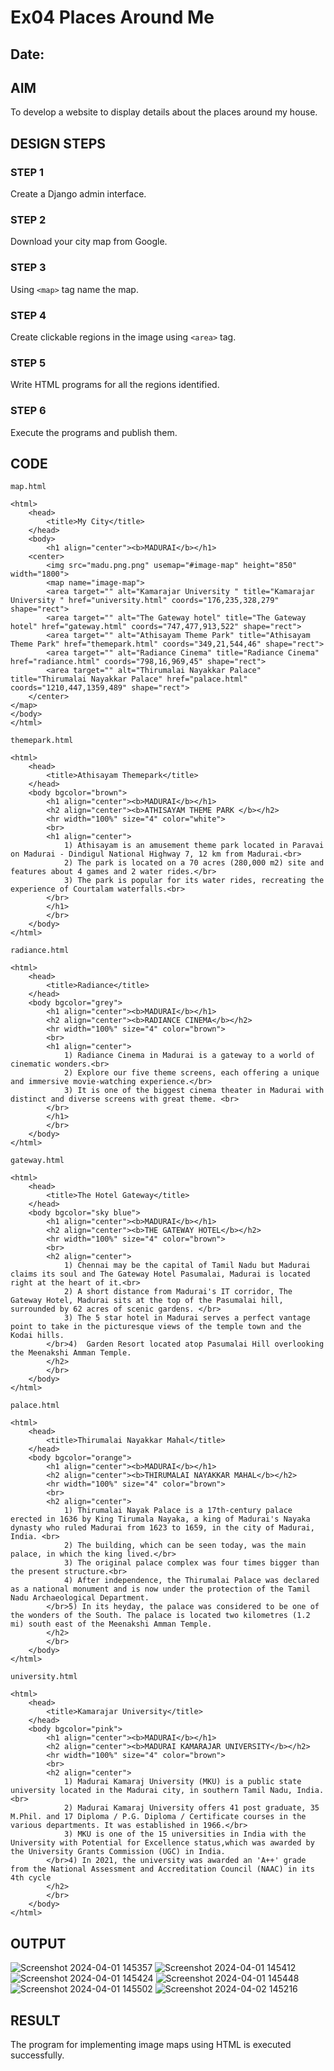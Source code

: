# Ex04 Places Around Me
## Date: 

## AIM
To develop a website to display details about the places around my house.

## DESIGN STEPS

### STEP 1
Create a Django admin interface.

### STEP 2
Download your city map from Google.

### STEP 3
Using ```<map>``` tag name the map.

### STEP 4
Create clickable regions in the image using ```<area>``` tag.

### STEP 5
Write HTML programs for all the regions identified.

### STEP 6
Execute the programs and publish them.

## CODE
```
map.html

<html>
    <head>
        <title>My City</title>
    </head>
    <body>
        <h1 align="center"><b>MADURAI</b></h1>
    <center>
        <img src="madu.png.png" usemap="#image-map" height="850" width="1800">
        <map name="image-map">
        <area target="" alt="Kamarajar University " title="Kamarajar University " href="university.html" coords="176,235,328,279" shape="rect">
        <area target="" alt="The Gateway hotel" title="The Gateway hotel" href="gateway.html" coords="747,477,913,522" shape="rect">
        <area target="" alt="Athisayam Theme Park" title="Athisayam Theme Park" href="themepark.html" coords="349,21,544,46" shape="rect">
        <area target="" alt="Radiance Cinema" title="Radiance Cinema" href="radiance.html" coords="798,16,969,45" shape="rect">
        <area target="" alt="Thirumalai Nayakkar Palace" title="Thirumalai Nayakkar Palace" href="palace.html" coords="1210,447,1359,489" shape="rect">
    </center>
</map>
</body>
</html>
```
```
themepark.html

<html>
    <head>
        <title>Athisayam Themepark</title>
    </head>
    <body bgcolor="brown">
        <h1 align="center"><b>MADURAI</b></h1>
        <h2 align="center"><b>ATHISAYAM THEME PARK </b></h2>
        <hr width="100%" size="4" color="white">
        <br>
        <h1 align="center">
            1) Athisayam is an amusement theme park located in Paravai on Madurai - Dindigul National Highway 7, 12 km from Madurai.<br>
            2) The park is located on a 70 acres (280,000 m2) site and features about 4 games and 2 water rides.</br>
            3) The park is popular for its water rides, recreating the experience of Courtalam waterfalls.<br>
        </br>
        </h1>
        </br>
    </body>
</html>
```
```
radiance.html

<html>
    <head>
        <title>Radiance</title>
    </head>
    <body bgcolor="grey">
        <h1 align="center"><b>MADURAI</b></h1>
        <h2 align="center"><b>RADIANCE CINEMA</b></h2>
        <hr width="100%" size="4" color="brown">
        <br>
        <h1 align="center">
            1) Radiance Cinema in Madurai is a gateway to a world of cinematic wonders.<br>
            2) Explore our five theme screens, each offering a unique and immersive movie-watching experience.</br>
            3) It is one of the biggest cinema theater in Madurai with distinct and diverse screens with great theme. <br>
        </br>
        </h1>
        </br>
    </body>
</html>
```
```
gateway.html

<html>
    <head>
        <title>The Hotel Gateway</title>
    </head>
    <body bgcolor="sky blue">
        <h1 align="center"><b>MADURAI</b></h1>
        <h2 align="center"><b>THE GATEWAY HOTEL</b></h2>
        <hr width="100%" size="4" color="brown">
        <br>
        <h2 align="center">
            1) Chennai may be the capital of Tamil Nadu but Madurai claims its soul and The Gateway Hotel Pasumalai, Madurai is located right at the heart of it.<br>
            2) A short distance from Madurai's IT corridor, The Gateway Hotel, Madurai sits at the top of the Pasumalai hill, surrounded by 62 acres of scenic gardens. </br>
            3) The 5 star hotel in Madurai serves a perfect vantage point to take in the picturesque views of the temple town and the Kodai hills.
        </br>4)  Garden Resort located atop Pasumalai Hill overlooking the Meenakshi Amman Temple. 
        </h2>
        </br>
    </body>
</html>
```
```
palace.html

<html>
    <head>
        <title>Thirumalai Nayakkar Mahal</title>
    </head>
    <body bgcolor="orange">
        <h1 align="center"><b>MADURAI</b></h1>
        <h2 align="center"><b>THIRUMALAI NAYAKKAR MAHAL</b></h2>
        <hr width="100%" size="4" color="brown">
        <br>
        <h2 align="center">
            1) Thirumalai Nayak Palace is a 17th-century palace erected in 1636 by King Tirumala Nayaka, a king of Madurai's Nayaka dynasty who ruled Madurai from 1623 to 1659, in the city of Madurai, India. <br>
            2) The building, which can be seen today, was the main palace, in which the king lived.</br>
            3) The original palace complex was four times bigger than the present structure.<br>
            4) After independence, the Thirumalai Palace was declared as a national monument and is now under the protection of the Tamil Nadu Archaeological Department. 
        </br>5) In its heyday, the palace was considered to be one of the wonders of the South. The palace is located two kilometres (1.2 mi) south east of the Meenakshi Amman Temple.
        </h2>
        </br>
    </body>
</html>
```
```
university.html

<html>
    <head>
        <title>Kamarajar University</title>
    </head>
    <body bgcolor="pink">
        <h1 align="center"><b>MADURAI</b></h1>
        <h2 align="center"><b>MADURAI KAMARAJAR UNIVERSITY</b></h2>
        <hr width="100%" size="4" color="brown">
        <br>
        <h2 align="center">
            1) Madurai Kamaraj University (MKU) is a public state university located in the Madurai city, in southern Tamil Nadu, India.<br>
            2) Madurai Kamaraj University offers 41 post graduate, 35 M.Phil. and 17 Diploma / P.G. Diploma / Certificate courses in the various departments. It was established in 1966.</br>
            3) MKU is one of the 15 universities in India with the University with Potential for Excellence status,which was awarded by the University Grants Commission (UGC) in India.
        </br>4) In 2021, the university was awarded an 'A++' grade from the National Assessment and Accreditation Council (NAAC) in its 4th cycle
        </h2>
        </br>
    </body>
</html>
```
## OUTPUT
![Screenshot 2024-04-01 145357](https://github.com/user-attachments/assets/e81804eb-d9a4-418b-b181-f6c2fffe3329)
![Screenshot 2024-04-01 145412](https://github.com/user-attachments/assets/46739b2e-6d53-4220-b5c3-cd54358e6405)
![Screenshot 2024-04-01 145424](https://github.com/user-attachments/assets/8a8ac662-c704-4bbb-b4e0-2708a71be3a4)
![Screenshot 2024-04-01 145448](https://github.com/user-attachments/assets/09c48ecf-c778-472e-99bd-b2a38a0c90a9)
![Screenshot 2024-04-01 145502](https://github.com/user-attachments/assets/092f11fb-7650-43da-9954-852878c083e3)
![Screenshot 2024-04-02 145216](https://github.com/user-attachments/assets/f223f612-8139-4b99-9a91-0d4a6ef1e32e)


## RESULT
The program for implementing image maps using HTML is executed successfully.
